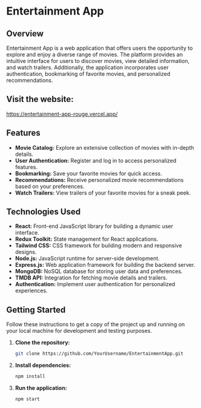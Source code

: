 # Entertainment App

## Overview

Entertainment App is a web application that offers users the opportunity to explore and enjoy a diverse range of movies. The platform provides an intuitive interface for users to discover movies, view detailed information, and watch trailers. Additionally, the application incorporates user authentication, bookmarking of favorite movies, and personalized recommendations.

## Visit the website:
   https://entertainment-app-rouge.vercel.app/

## Features

- **Movie Catalog:** Explore an extensive collection of movies with in-depth details.
- **User Authentication:** Register and log in to access personalized features.
- **Bookmarking:** Save your favorite movies for quick access.
- **Recommendations:** Receive personalized movie recommendations based on your preferences.
- **Watch Trailers:** View trailers of your favorite movies for a sneak peek.

## Technologies Used

- **React:** Front-end JavaScript library for building a dynamic user interface.
- **Redux Toolkit:** State management for React applications.
- **Tailwind CSS:** CSS framework for building modern and responsive designs.
- **Node.js:** JavaScript runtime for server-side development.
- **Express.js:** Web application framework for building the backend server.
- **MongoDB:** NoSQL database for storing user data and preferences.
- **TMDB API:** Integration for fetching movie details and trailers.
- **Authentication:** Implement user authentication for personalized experiences.

## Getting Started

Follow these instructions to get a copy of the project up and running on your local machine for development and testing purposes.

1. **Clone the repository:**

   ```bash
   git clone https://github.com/YourUsername/EntertainmentApp.git

2. **Install dependencies:**
   ```bash
   npm install

3. **Run the application:**
   ```bash
   npm start
